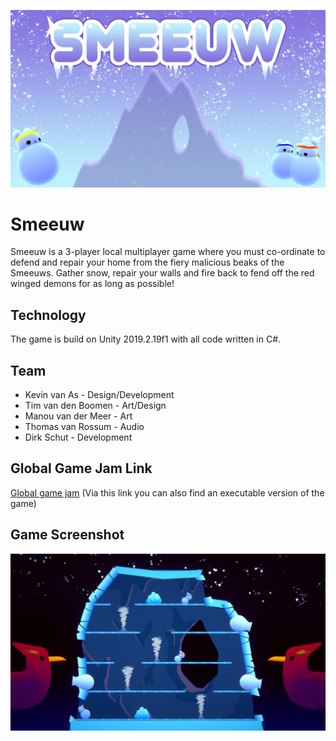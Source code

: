 ![Smeeuw banner](https://raw.githubusercontent.com/D1rk123/GGJ2020/master/Images/poster720p.png)

# Smeeuw
Smeeuw is a 3-player local multiplayer game where you must co-ordinate to defend and repair your home from the fiery malicious beaks of the Smeeuws. Gather snow, repair your walls and fire back to fend off the red winged demons for as long as possible!

## Technology
The game is build on Unity 2019.2.19f1 with all code written in C#.

## Team
* Kevin van As - Design/Development
* Tim van den Boomen - Art/Design
* Manou van der Meer - Art
* Thomas van Rossum - Audio
* Dirk Schut - Development

## Global Game Jam Link
[Global game jam](https://globalgamejam.org/2020/games/smeeuw-7)
(Via this link you can also find an executable version of the game)

## Game Screenshot
![Screenshot](https://raw.githubusercontent.com/D1rk123/GGJ2020/master/Images/screenshot720p.png)
